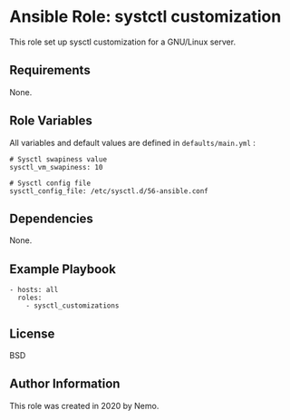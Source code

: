 Ansible Role: systctl customization
=========

This role set up sysctl customization for a GNU/Linux server.

Requirements
------------

None.

Role Variables
--------------

All variables and default values are defined in `defaults/main.yml` :

    # Sysctl swapiness value
    sysctl_vm_swapiness: 10
    
    # Sysctl config file
    sysctl_config_file: /etc/sysctl.d/56-ansible.conf

Dependencies
------------

None.

Example Playbook
----------------

    - hosts: all
      roles:
        - sysctl_customizations

License
-------

BSD

Author Information
------------------

This role was created in 2020 by Nemo.
